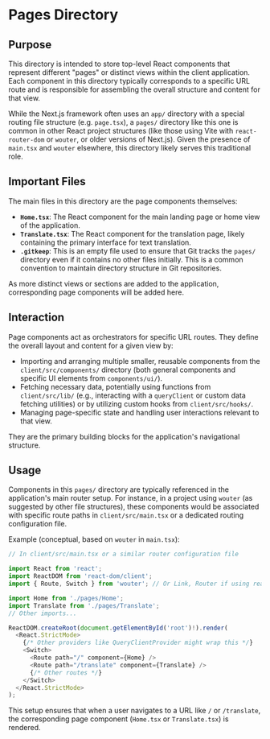 # Pages Directory

## Purpose

This directory is intended to store top-level React components that represent different "pages" or distinct views within the client application. Each component in this directory typically corresponds to a specific URL route and is responsible for assembling the overall structure and content for that view.

While the Next.js framework often uses an `app/` directory with a special routing file structure (e.g. `page.tsx`), a `pages/` directory like this one is common in other React project structures (like those using Vite with `react-router-dom` or `wouter`, or older versions of Next.js). Given the presence of `main.tsx` and `wouter` elsewhere, this directory likely serves this traditional role.

## Important Files

The main files in this directory are the page components themselves:

- **`Home.tsx`**: The React component for the main landing page or home view of the application.
- **`Translate.tsx`**: The React component for the translation page, likely containing the primary interface for text translation.
- **`.gitkeep`**: This is an empty file used to ensure that Git tracks the `pages/` directory even if it contains no other files initially. This is a common convention to maintain directory structure in Git repositories.

As more distinct views or sections are added to the application, corresponding page components will be added here.

## Interaction

Page components act as orchestrators for specific URL routes. They define the overall layout and content for a given view by:
- Importing and arranging multiple smaller, reusable components from the `client/src/components/` directory (both general components and specific UI elements from `components/ui/`).
- Fetching necessary data, potentially using functions from `client/src/lib/` (e.g., interacting with a `queryClient` or custom data fetching utilities) or by utilizing custom hooks from `client/src/hooks/`.
- Managing page-specific state and handling user interactions relevant to that view.

They are the primary building blocks for the application's navigational structure.

## Usage

Components in this `pages/` directory are typically referenced in the application's main router setup. For instance, in a project using `wouter` (as suggested by other file structures), these components would be associated with specific route paths in `client/src/main.tsx` or a dedicated routing configuration file.

Example (conceptual, based on `wouter` in `main.tsx`):

```typescript jsx
// In client/src/main.tsx or a similar router configuration file

import React from 'react';
import ReactDOM from 'react-dom/client';
import { Route, Switch } from 'wouter'; // Or Link, Router if using react-router-dom

import Home from './pages/Home';
import Translate from './pages/Translate';
// Other imports...

ReactDOM.createRoot(document.getElementById('root')!).render(
  <React.StrictMode>
    {/* Other providers like QueryClientProvider might wrap this */}
    <Switch>
      <Route path="/" component={Home} />
      <Route path="/translate" component={Translate} />
      {/* Other routes */}
    </Switch>
  </React.StrictMode>
);
```

This setup ensures that when a user navigates to a URL like `/` or `/translate`, the corresponding page component (`Home.tsx` or `Translate.tsx`) is rendered.
